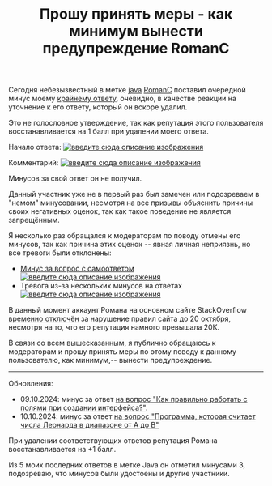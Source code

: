 ﻿---
title: "Прошу принять меры - как минимум вынести предупреждение RomanC"
se.owner.user_id: 386633
se.owner.display_name: "Nowhere Man"
se.owner.link: "https://ru.meta.stackoverflow.com/users/386633/nowhere-man"
se.link: "https://ru.meta.stackoverflow.com/questions/14377/%d0%9f%d1%80%d0%be%d1%88%d1%83-%d0%bf%d1%80%d0%b8%d0%bd%d1%8f%d1%82%d1%8c-%d0%bc%d0%b5%d1%80%d1%8b-%d0%ba%d0%b0%d0%ba-%d0%bc%d0%b8%d0%bd%d0%b8%d0%bc%d1%83%d0%bc-%d0%b2%d1%8b%d0%bd%d0%b5%d1%81%d1%82%d0%b8-%d0%bf%d1%80%d0%b5%d0%b4%d1%83%d0%bf%d1%80%d0%b5%d0%b6%d0%b4%d0%b5%d0%bd%d0%b8%d0%b5-romanc"
se.question_id: 14377
se.post_type: question
---
<p>Сегодня небезызвестный в метке <a href="https://ru.stackoverflow.com/questions/tagged/java" class="s-tag post-tag" title="показать вопросы с меткой [java]" aria-label="показать вопросы с меткой [java]" rel="tag" aria-labelledby="tag-java-tooltip-container" data-tag-menu-origin="Unknown">java</a> <a href="https://ru.stackoverflow.com/users/204920/roman-c">RomanC</a> поставил очередной минус моему <a href="https://ru.stackoverflow.com/a/1594840/386633">крайнему ответу</a>, очевидно, в качестве реакции на уточнение к его ответу, который он вскоре удалил.</p>
<p>Это не голословное утверждение, так как репутация этого пользователя восстанавливается на 1 балл при удалении моего ответа.</p>
<p>Начало ответа:
<a href="https://i.sstatic.net/rRsJevkZ.png" rel="nofollow noreferrer"><img src="https://i.sstatic.net/rRsJevkZ.png" alt="введите сюда описание изображения" /></a></p>
<p>Комментарий:
<a href="https://i.sstatic.net/wI2mZ9Y8.png" rel="nofollow noreferrer"><img src="https://i.sstatic.net/wI2mZ9Y8.png" alt="введите сюда описание изображения" /></a></p>
<p>Минусов за свой ответ он не получил.</p>
<p>Данный участник уже не в первый раз был замечен или подозреваем в &quot;немом&quot; минусовании, несмотря на все призывы объяснить причины своих негативных оценок, так как такое поведение не является запрещённым.</p>
<p>Я несколько раз обращался к модераторам по поводу отмены его минусов, так как причина этих оценок -- явная личная неприязнь, но все тревоги были отклонены:</p>
<ul>
<li><a href="https://ru.stackoverflow.com/questions/1514957/">Минус за вопрос с самоответом</a>
<a href="https://i.sstatic.net/gwszn5VI.png" rel="nofollow noreferrer"><img src="https://i.sstatic.net/gwszn5VI.png" alt="введите сюда описание изображения" /></a></li>
<li>Тревога из-за нескольких минусов на ответах
<a href="https://i.sstatic.net/b7asz3Ur.png" rel="nofollow noreferrer"><img src="https://i.sstatic.net/b7asz3Ur.png" alt="введите сюда описание изображения" /></a></li>
</ul>
<p>В данный момент аккаунт Романа на основном сайте StackOverflow <a href="https://stackoverflow.com/users/573032/roman-c">временно отключён</a> за нарушение правил сайта до 20 октября, несмотря на то, что его репутация намного превышала 20К.</p>
<p>В связи со всем вышесказанным, я публично обращаюсь к модераторам и прошу принять меры по этому поводу к данному пользователю, как минимум,-- вынести предупреждение.</p>
<hr />
<p>Обновления:</p>
<ul>
<li>09.10.2024: минус за ответ <a href="https://ru.stackoverflow.com/questions/1596060/">на вопрос &quot;Как правильно работать с полями при создании интерфейса?&quot;</a>.</li>
<li>10.10.2024: минус за ответ <a href="https://ru.stackoverflow.com/questions/1596195/">на вопрос &quot;Программа, которая считает числа Леонарда в диапазоне от A до B&quot;</a></li>
</ul>
<p>При удалении соответствующих ответов репутация Романа восстанавливается на +1 балл.</p>
<p>Из 5 моих последних ответов в метке Java он отметил минусами 3, подозреваю, что минусов были удостоены и другие участники.</p>
